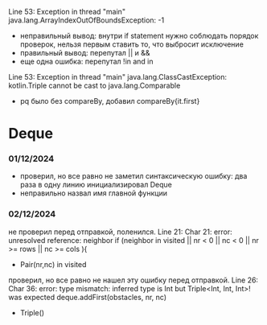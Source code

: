 Line 53: Exception in thread "main" 
java.lang.ArrayIndexOutOfBoundsException: -1
- неправильный вывод: внутри if statement нужно соблюдать порядок проверок,
нельзя первым ставить то, что выбросит исключение
- правильный вывод: перепутал || и &&
- еще одна ошибка: перепутал !in and in

Line 53: Exception in thread "main" java.lang.ClassCastException:
kotlin.Triple cannot be cast to java.lang.Comparable
- pq было без compareBy, добавил compareBy{it.first}

# Deque
### 01/12/2024
- проверил, но все равно не заметил синтаксическую ошибку: два раза в одну линию инициализировал
 Deque
- неправильно назвал имя главной функции

### 02/12/2024
не проверил перед отправкой, поленился. Line 21: Char 21: error: unresolved reference: neighbor
if (neighbor in visited || nr < 0 || nc < 0 || nr >= rows || nc >= cols ){
- Pair(nr,nc) in visited

проверил, но все равно не нашел эту ошибку перед отправкой. Line 26: Char 36: error: type 
mismatch: inferred type is Int but Triple<Int, Int, Int>! was expected deque.addFirst(obstacles, nr, nc)
- Triple() 